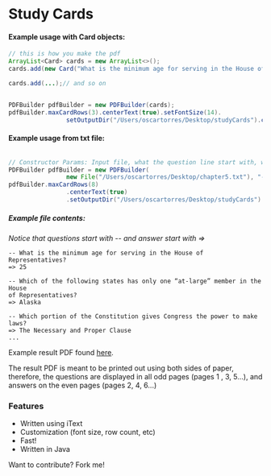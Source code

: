 # Study Cards

#### Example usage with Card objects:
```java
// this is how you make the pdf
ArrayList<Card> cards = new ArrayList<>();
cards.add(new Card("What is the minimum age for serving in the House of Representatives?", "25"));

cards.add(...);// and so on


PDFBuilder pdfBuilder = new PDFBuilder(cards);
pdfBuilder.maxCardRows(3).centerText(true).setFontSize(14).
                setOutputDir("/Users/oscartorres/Desktop/studyCards").create();
```


#### Example usage from txt file:

```java

// Constructor Params: Input file, what the question line start with, what the answer line start with
PDFBuilder pdfBuilder = new PDFBuilder(
                new File("/Users/oscartorres/Desktop/chapter5.txt"), "--", "=>");
pdfBuilder.maxCardRows(8)
                .centerText(true)
                .setOutputDir("/Users/oscartorres/Desktop/studyCards").create();
```
##### Example file contents:
*Notice that questions start with -- and answer start with =>*
```text
-- What is the minimum age for serving in the House of Representatives?
=> 25

-- Which of the following states has only one “at-large” member in the House
of Representatives?
=> Alaska

-- Which portion of the Constitution gives Congress the power to make laws?
=> The Necessary and Proper Clause
...
```

Example result PDF found [here](https://github.com/oscar0812/StudyCards/blob/master/result.pdf).

The result PDF is meant to be printed out using both sides of paper, therefore, the questions are displayed in all odd pages (pages 1 , 3, 5...), and answers on the even pages (pages 2, 4, 6...)

### Features
  - Written using iText
  - Customization (font size, row count, etc)
  - Fast!
  - Written in Java

Want to contribute? Fork me!
